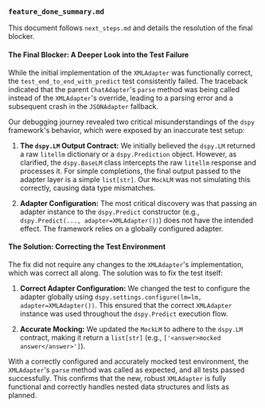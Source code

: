 ### `feature_done_summary.md`

This document follows `next_steps.md` and details the resolution of the final blocker.

#### The Final Blocker: A Deeper Look into the Test Failure

While the initial implementation of the `XMLAdapter` was functionally correct, the `test_end_to_end_with_predict` test consistently failed. The traceback indicated that the parent `ChatAdapter`'s `parse` method was being called instead of the `XMLAdapter`'s override, leading to a parsing error and a subsequent crash in the `JSONAdapter` fallback.

Our debugging journey revealed two critical misunderstandings of the `dspy` framework's behavior, which were exposed by an inaccurate test setup:

1.  **The `dspy.LM` Output Contract:** We initially believed the `dspy.LM` returned a raw `litellm` dictionary or a `dspy.Prediction` object. However, as clarified, the `dspy.BaseLM` class intercepts the raw `litellm` response and processes it. For simple completions, the final output passed to the adapter layer is a simple `list[str]`. Our `MockLM` was not simulating this correctly, causing data type mismatches.

2.  **Adapter Configuration:** The most critical discovery was that passing an adapter instance to the `dspy.Predict` constructor (e.g., `dspy.Predict(..., adapter=XMLAdapter())`) does not have the intended effect. The framework relies on a globally configured adapter.

#### The Solution: Correcting the Test Environment

The fix did not require any changes to the `XMLAdapter`'s implementation, which was correct all along. The solution was to fix the test itself:

1.  **Correct Adapter Configuration:** We changed the test to configure the adapter globally using `dspy.settings.configure(lm=lm, adapter=XMLAdapter())`. This ensured that the correct `XMLAdapter` instance was used throughout the `dspy.Predict` execution flow.

2.  **Accurate Mocking:** We updated the `MockLM` to adhere to the `dspy.LM` contract, making it return a `list[str]` (e.g., `['<answer>mocked answer</answer>']`).

With a correctly configured and accurately mocked test environment, the `XMLAdapter`'s `parse` method was called as expected, and all tests passed successfully. This confirms that the new, robust `XMLAdapter` is fully functional and correctly handles nested data structures and lists as planned.
